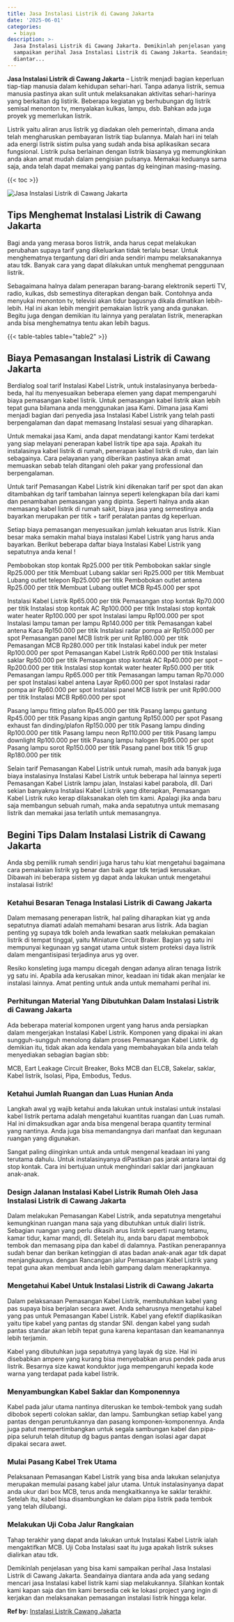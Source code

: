 ```yaml
---
title: Jasa Instalasi Listrik di Cawang Jakarta
date: '2025-06-01'
categories:
  - biaya
description: >-
  Jasa Instalasi Listrik di Cawang Jakarta. Demikinlah penjelasan yang bisa kami
  sampaikan perihal Jasa Instalasi Listrik di Cawang Jakarta. Seandainya
  diantar...
---
```


**Jasa Instalasi Listrik di Cawang Jakarta** – Listrik menjadi bagian keperluan tiap-tiap manusia dalam kehidupan sehari-hari. Tanpa adanya listrik, semua manusia pastinya akan sulit untuk melaksanakan aktivitas sehari-harinya yang berkaitan dg listirik. Beberapa kegiatan yg berhubungan dg listrik semisal menonton tv, menyalakan kulkas, lampu, dsb. Bahkan ada juga proyek yg memerlukan listrik.

Listrik yaitu aliran arus listrik yg diadakan oleh pemerintah, dimana anda telah mengharuskan pembayaran listrik tiap bulannya. Malah hari ini telah ada energi listrik sistim pulsa yang sudah anda bisa aplikasikan secara fungsional. Listrik pulsa berlainan dengan listrik biasanya yg memungkinkan anda akan amat mudah dalam pengisian pulsanya. Memakai keduanya sama saja, anda telah dapat memakai yang pantas dg keinginan masing-masing.

{{< toc >}}

![Jasa Instalasi Listrik di Cawang Jakarta](/images/instalasi-listrik-murah30.png)

## Tips Menghemat Instalasi Listrik di Cawang Jakarta

Bagi anda yang merasa boros listrik, anda harus cepat melakukan perubahan supaya tarif yang dikeluarkan tidak terlalu besar. Untuk menghematnya tergantung dari diri anda sendiri mampu melaksanakannya atau tdk. Banyak cara yang dapat dilakukan untuk menghemat penggunaan listrik.

Sebagaimana halnya dalam penerapan barang-barang elektronik seperti TV, radio, kulkas, dsb semestinya diterapkan dengan baik. Contohnya anda menyukai menonton tv, televisi akan tidur bagusnya dikala dimatikan lebih-lebih. Hal ini akan lebih mengirit pemakaian listrik yang anda gunakan. Begitu juga dengan demikian itu lainnya yang peralatan listrik, menerapkan anda bisa menghematnya tentu akan lebih bagus.

{{< table-tables table="table2" >}}

## Biaya Pemasangan Instalasi Listrik di Cawang Jakarta

Berdialog soal tarif Instalasi Kabel Listrik, untuk instalasinyanya berbeda-beda, hal itu menyesuaikan beberapa elemen yang dapat mempengaruhi biaya pemasangan kabel listrik. Untuk pemasangan kabel listrik akan lebih tepat guna bilamana anda menggunakan jasa Kami. Dimana jasa Kami menjadi bagian dari penyedia jasa Instalasi Kabel Listrik yang telah pasti berpengalaman dan dapat memasang Instalasi sesuai yang diharapkan.

Untuk memakai jasa Kami, anda dapat mendatangi kantor Kami terdekat yang siap melayani penerapan kabel listrik tipe apa saja. Apakah itu instalasinya kabel listrik di rumah, penerapan kabel listrik di ruko, dan lain sebagainya. Cara pelayanan yang diberikan pastinya akan amat memuaskan sebab telah ditangani oleh pakar yang professional dan berpengalaman.

Untuk tarif Pemasangan Kabel Listrik kini dikenakan tarif per spot dan akan ditambahkan dg tarif tambahan lainnya seperti kelengkapan bila dari kami dan penambahan pemasangan yang dipinta. Seperti halnya anda akan memasang kabel listrik di rumah sakit, biaya jasa yang semestinya anda bayarkan merupakan per titik + tarif peralatan pantas dg keperluan.

Setiap biaya pemasangan menyesuaikan jumlah kekuatan arus listrik. Kian besar maka semakin mahal biaya instalasi Kabel Listrik yang harus anda bayarkan. Berikut beberapa daftar biaya Instalasi Kabel Listrik yang sepatutnya anda kenal !

Pembobokan stop kontak Rp25.000 per titik Pembobokan saklar single Rp25.000 per titik Membuat Lubang saklar seri Rp25.000 per titik Membuat Lubang outlet telepon Rp25.000 per titik Pembobokan outlet antena Rp25.000 per titik Membuat Lubang outlet MCB Rp45.000 per spot

Instalasi Kabel Listrik Rp65.000 per titik Pemasangan stop kontak Rp70.000 per titik Instalasi stop kontak AC Rp100.000 per titik Instalasi stop kontak water heater Rp100.000 per spot Instalasi lampu Rp100.000 per spot Instalasi lampu taman per lampu Rp140.000 per titik Pemasangan kabel antena Kaca Rp150.000 per titik Instalasi radar pompa air Rp150.000 per spot Pemasangan panel MCB listrik per unit Rp180.000 per titik Pemasangan MCB Rp280.000 per titik Instalasi kabel induk per meter Rp100.000 per spot Pemasangan Kabel Listrik Rp60.000 per titik Instalasi saklar Rp50.000 per titik Pemasangan stop kontak AC Rp40.000 per spot – Rp200.000 per titik Instalasi stop kontak water heater Rp50.000 per titik Pemasangan lampu Rp65.000 per titik Pemasangan lampu taman Rp70.000 per spot Instalasi kabel antena Layar Rp60.000 per spot Instalasi radar pompa air Rp60.000 per spot Instalasi panel MCB listrik per unit Rp90.000 per titik Instalasi MCB Rp60.000 per spot

Pasang lampu fitting plafon Rp45.000 per titik Pasang lampu gantung Rp45.000 per titik Pasang kipas angin gantung Rp150.000 per spot Pasang exhaust fan dinding/plafon Rp150.000 per titik Pasang lampu dinding Rp100.000 per titik Pasang lampu neon Rp110.000 per titik Pasang lampu downlight Rp100.000 per titik Pasang lampu halogen Rp95.000 per spot Pasang lampu sorot Rp150.000 per titik Pasang panel box titik 15 grup Rp180.000 per titik

Selain tarif Pemasangan Kabel Listrik untuk rumah, masih ada banyak juga biaya instalasinya Instalasi Kabel Listrik untuk beberapa hal lainnya seperti Pemasangan Kabel Listrik lampu jalan, Instalasi kabel parabola, dll. Dari sekian banyaknya Instalasi Kabel Listrik yang diterapkan, Pemasangan Kabel Listrik ruko kerap dilaksanakan oleh tim kami. Apalagi jika anda baru saja membangun sebuah rumah, maka anda sepatutnya untuk memasang listrik dan memakai jasa terlatih untuk memasangnya.

## Begini Tips Dalam Instalasi Listrik di Cawang Jakarta


Anda sbg pemilik rumah sendiri juga harus tahu kiat mengetahui bagaimana cara pemakaian listrik yg benar dan baik agar tdk terjadi kerusakan. Dibawah ini beberapa sistem yg dapat anda lakukan untuk mengetahui instalasai listrik!

### Ketahui Besaran Tenaga Instalasi Listrik di Cawang Jakarta

Dalam memasang penerapan listrik, hal paling diharapkan kiat yg anda sepatutnya diamati adalah memahami besaran arus listrik. Ada bagian penting yg supaya tdk boleh anda lewatkan saatk melakukan pemakaian listrik di tempat tinggal, yaitu Miniature Circuit Braker. Bagian yg satu ini mempunyai kegunaan yg sangat utama untuk sistem proteksi daya listrik dalam mengantisipasi terjadinya arus yg over.

Resiko konsleting juga mampu dicegah dengan adanya aliran tenaga listrik yg satu ini. Apabila ada kerusakan minor, keadaan ini tidak akan menjalar ke instalasi lainnya. Amat penting untuk anda untuk memahami perihal ini.

### Perhitungan Material Yang Dibutuhkan Dalam Instalasi Listrik di Cawang Jakarta

Ada beberapa material komponen urgent yang harus anda persiapkan dalam mengerjakan Instalasi Kabel Listrik. Komponen yang dipakai ini akan sungguh-sungguh menolong dalam proses Pemasangan Kabel Listrik. dg demikian itu, tidak akan ada kendala yang membahayakan bila anda telah menyediakan sebagian bagian sbb:

MCB, Eart Leakage Circuit Breaker, Boks MCB dan ELCB, Sakelar, saklar, Kabel listrik, Isolasi, Pipa, Embodus, Tedus.

### Ketahui Jumlah Ruangan dan Luas Hunian Anda

Langkah awal yg wajib ketahui anda lakukan untuk instalasi untuk instalasi kabel listrik pertama adalah mengetahui kuantitas ruangan dan Luas rumah. Hal ini dimaksudkan agar anda bisa mengenal berapa quantity terminal yang nantinya. Anda juga bisa memandangnya dari manfaat dan kegunaan ruangan yang digunakan.

Sangat paling diinginkan untuk anda untuk mengenal keadaan ini yang terutama dahulu. Untuk instalasinyanya diPastikan pas jarak antara lantai dg stop kontak. Cara ini bertujuan untuk menghindari saklar dari jangkauan anak-anak.

### Design Jalanan Instalasi Kabel Listrik Rumah Oleh Jasa Instalasi Listrik di Cawang Jakarta

Dalam melakukan Pemasangan Kabel Listrik, anda sepatutnya mengetahui kemungkinan ruangan mana saja yang dibutuhkan untuk dialiri listrik. Sebagian ruangan yang perlu dikasih arus listrik seperti ruang tetamu, kamar tidur, kamar mandi, dll. Setelah itu, anda baru dapat membobok tembok dan memasang pipa dan kabel di dalamnya. Pastikan penerapannya sudah benar dan berikan ketinggian di atas badan anak-anak agar tdk dapat menjangkaunya. dengan Rancangan jalur Pemasangan Kabel Listrik yang tepat guna akan membuat anda lebih gampang dalam menerapkannya.

### Mengetahui Kabel Untuk Instalasi Listrik di Cawang Jakarta

Dalam pelaksanaan Pemasangan Kabel Listrik, membutuhkan kabel yang pas supaya bisa berjalan secara awet. Anda seharusnya mengetahui kabel yang pas untuk Pemasangan Kabel Listrik. Kabel yang efektif diaplikasikan yaitu tipe kabel yang pantas dg standar SNI. dengan kabel yang sudah pantas standar akan lebih tepat guna karena kepantasan dan keamanannya lebih terjamin.

Kabel yang dibutuhkan juga sepatutnya yang layak dg size. Hal ini disebabkan ampere yang kurang bisa menyebabkan arus pendek pada arus listrik. Besarnya size kawat konduktor juga mempengaruhi kepada kode warna yang terdapat pada kabel listrik.

### Menyambungkan Kabel Saklar dan Komponennya

Kabel pada jalur utama nantinya diteruskan ke tembok-tembok yang sudah dibobok seperti colokan saklar, dan lampu. Sambungkan setiap kabel yang pantas dengan peruntukannya dan pasang komponen-komponennya. Anda juga patut mempertimbangkan untuk segala sambungan kabel dan pipa-pipa seluruh telah ditutup dg bagus pantas dengan isolasi agar dapat dipakai secara awet.

### Mulai Pasang Kabel Trek Utama

Pelaksanaan Pemasangan Kabel Listrik yang bisa anda lakukan selanjutya merupakan memulai pasang kabel jalur utama. Untuk instalasinyanya dapat anda ukur dari box MCB, terus anda mengkaitkannya ke saklar terakhir. Setelah itu, kabel bisa disambungkan ke dalam pipa listrik pada tembok yang telah dilubangi.

### Melakukan Uji Coba Jalur Rangkaian

Tahap terakhir yang dapat anda lakukan untuk Instalasi Kabel Listrik ialah mengaktifkan MCB. Uji Coba Instalasi saat itu juga apakah listrik sukses dialirkan atau tdk.

Demikinlah penjelasan yang bisa kami sampaikan perihal Jasa Instalasi Listrik di Cawang Jakarta. Seandainya diantara anda ada yang sedang mencari jasa Instalasi kabel listrik kami siap melakukannya. Silahkan kontak kami kapan saja dan tim kami bersedia cek ke lokasi project yang ingin di kerjakan dan melaksanakan pemasangan instalasi listrik hingga kelar.

**Ref by:** [Instalasi Listrik Cawang Jakarta](https://id.wikipedia.org/wiki/Instalasi)
